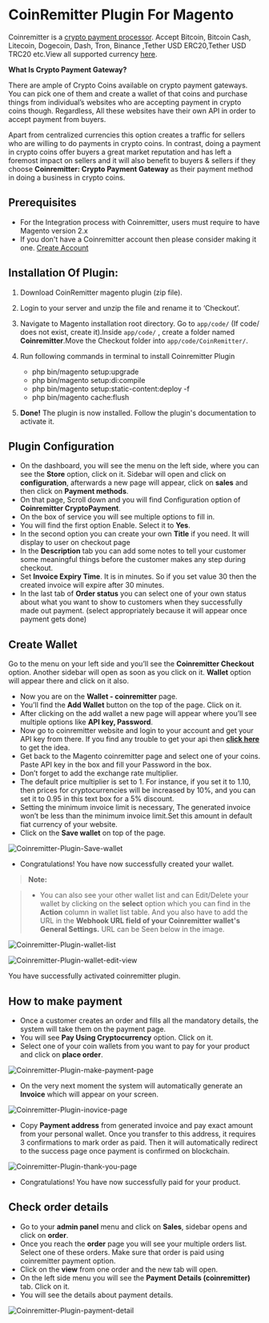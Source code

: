 CoinRemitter Plugin For Magento
===

Coinremitter is a [crypto payment processor](http://coinremitter.com). Accept Bitcoin, Bitcoin Cash, Litecoin, Dogecoin, Dash, Tron, Binance ,Tether USD ERC20,Tether USD TRC20 etc.View all supported currency [here](http://coinremitter.com/supported-currencies).


**What Is Crypto Payment Gateway?**

There are ample of Crypto Coins available on crypto payment gateways. You can pick one of them and create a wallet of that coins and purchase things from individual’s websites who are accepting payment in crypto coins though. Regardless, All these websites have their own API in order to accept payment from buyers.

Apart from centralized currencies this option creates a traffic for sellers who are willing to do payments in crypto coins. In contrast, doing a payment in crypto coins offer buyers a great market  reputation and has left a foremost impact on sellers and it will also benefit to buyers & sellers if they choose **Coinremitter: Crypto Payment Gateway** as their payment method in doing a business in crypto coins.



Prerequisites
---
* For the Integration process with Coinremitter, users must require to have  Magento version 2.x
* If you don't have a Coinremitter account then please consider making it one.  [Create Account ](https://coinremitter.com/signup)

Installation Of Plugin:
---
1. Download CoinRemitter magento plugin (zip file).
2. Login to your server and unzip the file and rename it to ‘Checkout’.
3. Navigate to Magento installation root directory. Go to `app/code/` (If code/ does not exist, create it).Inside `app/code/` , create a folder named **Coinremitter**.Move the Checkout folder into `app/code/CoinRemitter/`.
4. Run following commands in terminal to install Coinremitter Plugin
	* php bin/magento setup:upgrade 
	* php bin/magento setup:di:compile
	* php bin/magento setup:static-content:deploy -f
	* php bin/magento cache:flush

5. **Done!** The plugin is now installed. Follow the plugin's documentation to activate it.

Plugin Configuration
---
* On the dashboard, you will see the menu on the left side, where you can see the **Store** option, click on it. Sidebar will open and click on **configuration**, afterwards a new page will appear, click on **sales** and then click on **Payment methods**.
* On that page, Scroll down and you will find Configuration option of **Coinremitter CryptoPayment**. 
* On the box of service you will see multiple options to fill in.
* You will find the first option Enable. Select it to **Yes**.
* In the second option you can create your own **Title** if you need. It will display to user on checkout page
* In the **Description** tab you can add some notes to tell your customer some meaningful things before the customer makes any step during checkout. 
* Set **Invoice Expiry Time**. It is in minutes. So if you set value 30 then the created invoice will expire after 30 minutes.
* In the last tab of **Order status** you can select one of your own status about what you want to show to customers when they successfully made out payment. 
(select appropriately because it will appear once payment gets done)

Create Wallet
---
Go to the menu on your left side and you’ll see the **Coinremitter Checkout** option. Another sidebar will open as soon as you click on it. **Wallet** option will appear there and click on it also.

* Now you are on the **Wallet - coinremitter** page.
* You’ll find the **Add Wallet** button on the top of the page. Click on it.
* After clicking on the add wallet a new page will appear where you’ll see multiple options like **API key, Password**.
* Now go to coinremitter website and login to your account and get your API key from there. If you find any trouble to get your api then [**click here**](https://blog.coinremitter.com/how-to-get-api-key-and-password-of-coinremitter-wallet/) to get the idea.
* Get back to the Magento coinremitter page and select one of your coins. Paste API key in the box and fill your Password in the box.
* Don’t forget to add the exchange rate multiplier.
* The default price multiplier is set to 1. For instance, if you set it to 1.10, then prices for cryptocurrencies will be increased by 10%, and you can set it to 0.95 in this text box for a 5% discount.
* Setting the minimum invoice limit is necessary, The generated invoice won’t be less than the minimum invoice limit.Set this amount in default fiat currency of your website.
* Click on the **Save wallet** on top of the page.

![Coinremitter-Plugin-Save-wallet](https://coinremitter.com/assets/img/screenshots/magento2/add-wallet.png)

* Congratulations! You have now successfully created your wallet.

> **Note:**

> - You can also see your other wallet list and can Edit/Delete your wallet by clicking on the **select** option which you can find in the **Action** column in wallet list table. And you also have to add the URL in the **Webhook URL field of your Coinremitter wallet's General Settings.** URL can be Seen below in the image.

![Coinremitter-Plugin-wallet-list](https://coinremitter.com/assets/img/screenshots/magento2/wallets.png)

![Coinremitter-Plugin-wallet-edit-view](https://coinremitter.com/assets/img/screenshots/magento2/edit-wallet.png)

You have successfully activated coinremitter plugin.

How to make payment
---
* Once a customer creates an order and fills all the mandatory details, the system will take them on the payment page.
* You will see **Pay Using Cryptocurrency** option. Click on it.
* Select one of your coin wallets from you want to pay for your product and click on **place order**.

![Coinremitter-Plugin-make-payment-page](https://coinremitter.com/assets/img/screenshots/magento2/checkout.png)

* On the very next moment the system will automatically generate an **Invoice** which will appear on your screen.

![Coinremitter-Plugin-inovice-page](https://coinremitter.com/assets/img/screenshots/magento2/invoice.png)

* Copy **Payment address** from generated invoice and pay exact amount from your personal wallet. Once you transfer to this address, it requires 3 confirmations to mark order as paid. Then it will automatically redirect to the success page once payment is confirmed on blockchain.

![Coinremitter-Plugin-thank-you-page](https://coinremitter.com/assets/img/screenshots/magento2/thankyou.png) 

* Congratulations! You have now successfully paid for your product. 

Check order details
---
* Go to your **admin panel** menu and click on **Sales**, sidebar opens and click on **order**.
* Once you reach the **order** page you will see your multiple orders list. Select one of these orders. Make sure that order is paid using coinremitter payment option.
* Click on the **view** from one order and the new tab will open. 
* On the left side menu you will see the **Payment Details (coinremitter)** tab. Click on it.
* You will see the details about payment details.

![Coinremitter-Plugin-payment-detail](https://coinremitter.com/assets/img/screenshots/magento2/payment-detail.png) 
